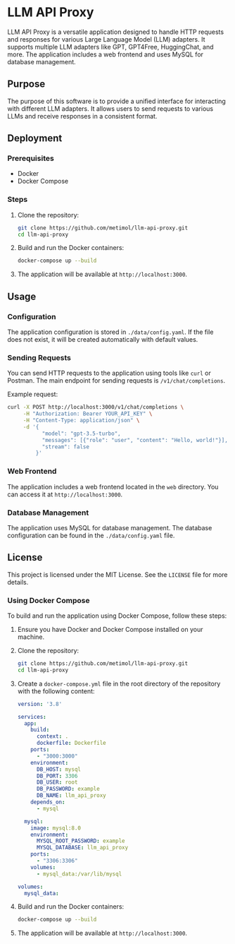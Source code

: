 # LLM API Proxy

LLM API Proxy is a versatile application designed to handle HTTP requests and responses for various Large Language Model (LLM) adapters. It supports multiple LLM adapters like GPT, GPT4Free, HuggingChat, and more. The application includes a web frontend and uses MySQL for database management.

## Purpose

The purpose of this software is to provide a unified interface for interacting with different LLM adapters. It allows users to send requests to various LLMs and receive responses in a consistent format.

## Deployment

### Prerequisites

- Docker
- Docker Compose

### Steps

1. Clone the repository:

   ```bash
   git clone https://github.com/metimol/llm-api-proxy.git
   cd llm-api-proxy
   ```

2. Build and run the Docker containers:

   ```bash
   docker-compose up --build
   ```

3. The application will be available at `http://localhost:3000`.

## Usage

### Configuration

The application configuration is stored in `./data/config.yaml`. If the file does not exist, it will be created automatically with default values.

### Sending Requests

You can send HTTP requests to the application using tools like `curl` or Postman. The main endpoint for sending requests is `/v1/chat/completions`.

Example request:

```bash
curl -X POST http://localhost:3000/v1/chat/completions \
     -H "Authorization: Bearer YOUR_API_KEY" \
     -H "Content-Type: application/json" \
     -d '{
           "model": "gpt-3.5-turbo",
           "messages": [{"role": "user", "content": "Hello, world!"}],
           "stream": false
         }'
```

### Web Frontend

The application includes a web frontend located in the `web` directory. You can access it at `http://localhost:3000`.

### Database Management

The application uses MySQL for database management. The database configuration can be found in the `./data/config.yaml` file.

## License

This project is licensed under the MIT License. See the `LICENSE` file for more details.

### Using Docker Compose

To build and run the application using Docker Compose, follow these steps:

1. Ensure you have Docker and Docker Compose installed on your machine.

2. Clone the repository:

   ```bash
   git clone https://github.com/metimol/llm-api-proxy.git
   cd llm-api-proxy
   ```

3. Create a `docker-compose.yml` file in the root directory of the repository with the following content:

   ```yaml
   version: '3.8'

   services:
     app:
       build:
         context: .
         dockerfile: Dockerfile
       ports:
         - "3000:3000"
       environment:
         DB_HOST: mysql
         DB_PORT: 3306
         DB_USER: root
         DB_PASSWORD: example
         DB_NAME: llm_api_proxy
       depends_on:
         - mysql

     mysql:
       image: mysql:8.0
       environment:
         MYSQL_ROOT_PASSWORD: example
         MYSQL_DATABASE: llm_api_proxy
       ports:
         - "3306:3306"
       volumes:
         - mysql_data:/var/lib/mysql

   volumes:
     mysql_data:
   ```

4. Build and run the Docker containers:

   ```bash
   docker-compose up --build
   ```

5. The application will be available at `http://localhost:3000`.
